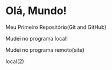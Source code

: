 # Olá, Mundo!
Meu Primeiro Repositório(Git and GitHub)

Mudei no programa local!

Mudei no programa remoto(site)

local(2)

